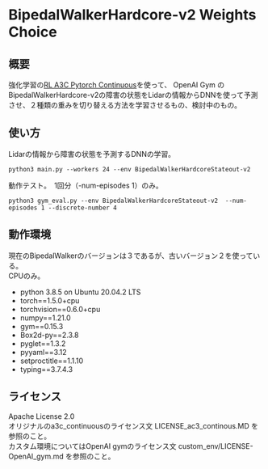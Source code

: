 # BipedalWalkerHardcore-v2 Weights Choice 

## 概要  

強化学習の[RL A3C Pytorch Continuous](https://github.com/dgriff777/a3c_continuous/)を使って、
OpenAI Gym のBipedalWalkerHardcore-v2の障害の状態をLidarの情報からDNNを使って予測させ、２種類の重みを切り替える方法を学習させるもの、検討中のもの。  


## 使い方  

Lidarの情報から障害の状態を予測するDNNの学習。  

```
python3 main.py --workers 24 --env BipedalWalkerHardcoreStateout-v2
```
  
  
動作テスト。　1回分（-num-episodes 1）のみ。   
```
python3 gym_eval.py --env BipedalWalkerHardcoreStateout-v2  --num-episodes 1 --discrete-number 4
```



## 動作環境  

現在のBipedalWalkerのバージョンは３であるが、古いバージョン２を使っている。  
CPUのみ。  

- python 3.8.5 on Ubuntu 20.04.2 LTS
- torch==1.5.0+cpu
- torchvision==0.6.0+cpu
- numpy==1.21.0
- gym==0.15.3
- Box2d-py==2.3.8
- pyglet==1.3.2
- pyyaml==3.12
- setproctitle==1.1.10
- typing==3.7.4.3


## ライセンス  
Apache License 2.0  
オリジナルのa3c_continuousのライセンス文 LICENSE_ac3_continous.MD を参照のこと。   
カスタム環境についてはOpenAI gymのライセンス文 custom_env/LICENSE-OpenAI_gym.md を参照のこと。   

